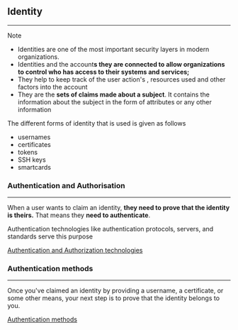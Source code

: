 ## Identity
---
>[!note]
>- Identities are one of the most important security layers in modern organizations. 
>- Identities and the account**s they are connected to allow organizations to control who has access to their systems and services;**
>- They help to keep track of the user action's , resources used and other factors into the account
>- They are the **sets of claims made about a subject**. It contains the information about the subject in the form of attributes or any other information 

The different forms of identity that is used is given as follows 
- usernames 
- certificates 
- tokens 
- SSH keys 
- smartcards 

### Authentication and Authorisation 
---
When a user wants to claim an identity, **they need to prove that the identity is theirs.** That means they **need to authenticate**.

Authentication technologies like authentication protocols, servers, and standards serve this purpose 

[Authentication and Authorization technologies](../concepts/Authentication%20and%20Authorization%20technologies.md)

### Authentication methods 
---
Once you've claimed an identity by providing a username, a certificate, or some other means, your next step is to prove that the identity belongs to you.

[Authentication methods](../concepts/Authentication%20methods.md)